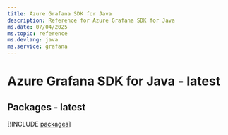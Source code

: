 ```yaml
---
title: Azure Grafana SDK for Java
description: Reference for Azure Grafana SDK for Java
ms.date: 07/04/2025
ms.topic: reference
ms.devlang: java
ms.service: grafana
---
```

# Azure Grafana SDK for Java - latest
## Packages - latest
[!INCLUDE [packages](grafana-index.md)]
